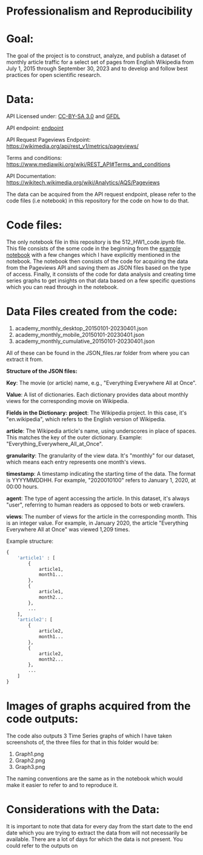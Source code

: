 # Professionalism and Reproducibility

# Goal: 
The goal of the project is to construct, analyze, and publish a dataset of monthly article traffic for a select set of pages from English Wikipedia from July 1, 2015 through September 30, 2023 and to develop and follow best practices for open scientific research.

# Data:

API Licensed under: [CC-BY-SA 3.0](https://creativecommons.org/licenses/by-sa/3.0/) and [GFDL](https://www.gnu.org/licenses/fdl-1.3.html)

API endpoint: [endpoint](https://wikimedia.org/api/rest_v1/#!/Pageviews_data/get_metrics_pageviews_aggregate_project_access_agent_granularity_start_end)  

API Request Pageviews Endpoint: https://wikimedia.org/api/rest_v1/metrics/pageviews/

Terms and conditions: https://www.mediawiki.org/wiki/REST_API#Terms_and_conditions

API Documentation:  https://wikitech.wikimedia.org/wiki/Analytics/AQS/Pageviews

The data can be acquired from the API request endpoint, please refer to the code files (i.e notebook) in this repository for the code on how to do that.

# Code files:

The only notebook file in this repository is the 512_HW1_code.ipynb file. This file consists of the some code in the beginning from the [example notebook](https://colab.research.google.com/corgiredirector?site=https%3A%2F%2Fdrive.google.com%2Ffile%2Fd%2F1XjFhd3eXx704tcdfQ4Q1OQn0LWKCRNJm%2Fview%3Fusp%3Dsharing) with a few changes which I have explicitly mentioned in the notebook. The notebook then consists of the code for acquiring the data from the Pageviews API and saving them as JSON files based on the type of access. Finally, it consists of the code for data analysis and creating time series graphs to get insights on that data based on a few specific questions which you can read through in the notebook.


# Data Files created from the code:

1) academy_monthly_desktop_20150101-20230401.json
2) academy_monthly_mobile_20150101-20230401.json
3) academy_monthly_cumulative_20150101-20230401.json

All of these can be found in the JSON_files.rar folder from where you can extract it from.

**Structure of the JSON files:**

**Key**: The movie (or article) name, e.g., "Everything Everywhere All at Once".

**Value**: A list of dictionaries. Each dictionary provides data about monthly views for the corresponding movie on Wikipedia.

**Fields in the Dictionary:**
**project**: The Wikipedia project. In this case, it's "en.wikipedia", which refers to the English version of Wikipedia.

**article**: The Wikipedia article's name, using underscores in place of spaces. This matches the key of the outer dictionary. Example: "Everything_Everywhere_All_at_Once".

**granularity**: The granularity of the view data. It's "monthly" for our dataset, which means each entry represents one month's views.

**timestamp**: A timestamp indicating the starting time of the data. The format is YYYYMMDDHH. For example, "2020010100" refers to January 1, 2020, at 00:00 hours.

**agent**: The type of agent accessing the article. In this dataset, it's always "user", referring to human readers as opposed to bots or web crawlers.

**views**: The number of views for the article in the corresponding month. This is an integer value. For example, in January 2020, the article "Everything Everywhere All at Once" was viewed 1,209 times.

Example structure:

```python
{
    'article1' : [
        {
            article1,
            month1...
        },
        {
            article1,
            month2...
        },
        ...
    ],
    'article2': [
        {
            article2,
            month1...
        },    
        {
            article2,
            month2...
        },
        ...
    ]
}
```

# Images of graphs acquired from the code outputs:

The code also outputs 3 Time Series graphs of which I have taken screenshots of, the three files for that in this folder would be:
1) Graph1.png
2) Graph2.png
3) Graph3.png

The naming conventions are the same as in the notebook which would make it easier to refer to and to reproduce it.

# Considerations with the Data:

It is important to note that data for every day from the start date to the end date which you are trying to extract the data from will not necessarily be available. There are a lot of days for which the data is not present. You could refer to the outputs on 



